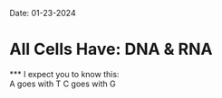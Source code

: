 Date: 01-23-2024  

# All Cells Have: DNA & RNA  
*** I expect you to know this:  
A goes with T
C goes with G